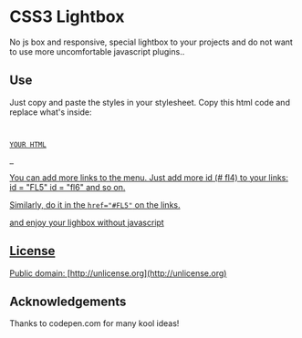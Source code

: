 # CSS3 Lightbox #

No js box and responsive, special lightbox to your projects and do not want to use more uncomfortable javascript plugins..

## Use ##

Just copy and paste the styles in your stylesheet. Copy this html code and replace what's inside:
<code> <a href="#_" class="resaltado overflowBox" id="fl1">
<div class = "boxResaltado">
YOUR HTML
</ div>
</ div> </code>

You can add more links to the menu.
Just add more id (# fl4) to your links: id = "FL5" id = "fl6" and so on.

Similarly, do it in the <code>href="#FL5"</code> on the links.

and enjoy your lighbox without javascript

## License ##

Public domain: [http://unlicense.org](http://unlicense.org)

## Acknowledgements ##

Thanks to codepen.com for many kool ideas!
